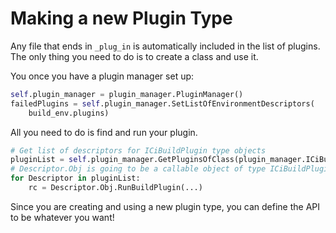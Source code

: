 # Making a new Plugin Type

Any file that ends in `_plug_in` is automatically included in the list of plugins.
The only thing you need to do is to create a class and use it.

You once you have a plugin manager set up:

```python
self.plugin_manager = plugin_manager.PluginManager()
failedPlugins = self.plugin_manager.SetListOfEnvironmentDescriptors(
    build_env.plugins)
```

All you need to do is find and run your plugin.

```python
# Get list of descriptors for ICiBuildPlugin type objects
pluginList = self.plugin_manager.GetPluginsOfClass(plugin_manager.ICiBuildPlugin)
# Descriptor.Obj is going to be a callable object of type ICiBuildPlugin
for Descriptor in pluginList:
    rc = Descriptor.Obj.RunBuildPlugin(...)
```

Since you are creating and using a new plugin type, you can define the API to be whatever you want!

